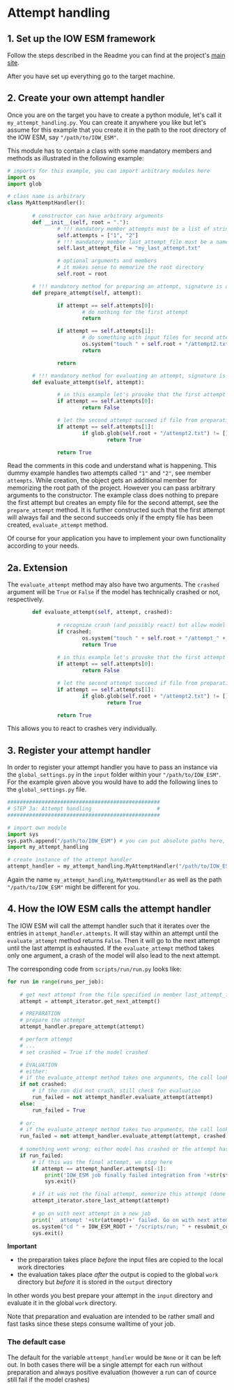 # Attempt handling

## 1. Set up the IOW ESM framework

Follow the steps described in the Readme you can find at the project's [main site](https://git.io-warnemuende.de/iow_esm/main).

After you have set up everything go to the target machine. 



## 2. Create your own attempt handler

Once you are on the target you have to create a python module, let's call it `my_attempt_handling.py`.
You can create it anywhere you like but let's assume for this example that you create it in the path to the root directory of the IOW ESM, say `"/path/to/IOW_ESM"`.

This module has to contain a class with some mandatory members and methods as illustrated in the following example:

``` python
# imports for this example, you can import arbitrary modules here
import os
import glob

# class name is arbitrary
class MyAttemptHandler():
    
        # constructor can have arbitrary arguments
        def __init__(self, root = "."):
                # !!! mandatory member attempts must be a list of strings
                self.attempts = ["1", "2"]
                # !!! mandatory member last_attempt_file must be a name of a file (can be a path, absolute or relative to "/path/to/IOW_ESM/scripts/run") that can be created and read
                self.last_attempt_file = "my_last_attempt.txt"

                # optional arguments and members
                # it makes sense to memorize the root directory
                self.root = root

        # !!! mandatory method for preparing an attempt, signature is obligatory
        def prepare_attempt(self, attempt):

                if attempt == self.attempts[0]:
                        # do nothing for the first attempt
                        return

                if attempt == self.attempts[1]:
                        # do something with input files for second attempt
                        os.system("touch " + self.root + "/attempt2.txt")
                        return

                return

        # !!! mandatory method for evaluating an attempt, signature is obligatory, must return True or False
        def evaluate_attempt(self, attempt):

                # in this example let's provoke that the first attempt fails
                if attempt == self.attempts[0]:
                        return False

                # let the second attempt succeed if file from preparation has been created
                if attempt == self.attempts[1]:
                        if glob.glob(self.root + "/attempt2.txt") != []:
                                return True

                return True
```

Read the comments in this code and understand what is happening.
This dummy example handles two attempts called `"1"` and `"2"`, see member `attempts`.
While creation, the object gets an additional member for memorizing the root path of the project. 
However you can pass arbitrary arguments to the constructor.
The example class does nothing to prepare the first attempt but creates an empty file for the second attempt, see the `prepare_attempt` method.
It is further constructed such that the first attempt will always fail and the second succeeds only if the empty file has been created, `evaluate_attempt` method.

Of course for your application you have to implement your own functionality according to your needs.

## 2a. Extension

The `evaluate_attempt` method may also have two arguments. The `crashed` argument will be `True` or `False` if the model has technically crashed or not, respectively. 

```python
        def evaluate_attempt(self, attempt, crashed):
        
                # recognize crash (and possibly react) but allow model to rerun within the same attempt
                if crashed:
                        os.system("touch " + self.root + "/attempt_" + attempt + "_crashed.txt")
                        return True
                    
                # in this example let's provoke that the first attempt fails
                if attempt == self.attempts[0]:
                        return False

                # let the second attempt succeed if file from preparation has been created
                if attempt == self.attempts[1]:
                        if glob.glob(self.root + "/attempt2.txt") != []:
                                return True

                return True
```

This allows you to react to crashes very individually.

## 3. Register your attempt handler

In order to register your attempt handler you have to pass an instance via the `global_settings.py` in the `input` folder within your `"/path/to/IOW_ESM"`.
For the example given above you would have to add the following lines to the `global_settings.py` file.

``` python
#################################################
# STEP 3a: Attempt handling                     #
#################################################

# import own module 
import sys
sys.path.append("/path/to/IOW_ESM") # you can put absolute paths here, if not this path is interpreted relative to scripts/run 
import my_attempt_handling

# create instance of the attempt handler
attempt_handler = my_attempt_handling.MyAttemptHandler("/path/to/IOW_ESM")                      # if a run fails, you can have new attempts with modified settings

```

Again the name `my_attempt_handling`, `MyAttemptHandler` as well as the path `"/path/to/IOW_ESM"` might be different for you.

## 4. How the IOW ESM calls the attempt handler 

The IOW ESM will call the attempt handler such that it iterates over the entries in `attempt_handler.attempts`. It will stay within an attempt until the  `evaluate_attempt` method returns `False`. Then it will go to the next attempt until the last attempt is exhausted. If the `evaluate_attempt` method takes only one argument, a crash of the model will also lead to the next attempt.

The corresponding code from `scripts/run/run.py` looks like:

``` python
for run in range(runs_per_job):
        
    # get next attempt from the file specified in member last_attempt_file (done by an attempt_iterator object)
    attempt = attempt_iterator.get_next_attempt()

    # PREPARATION
    # prepare the attempt
    attempt_handler.prepare_attempt(attempt)

    # perform attempt
    # ...
    # set crashed = True if the model crashed

    # EVALUATION
    # either:
    # if the evaluate_attempt method takes one arguments, the call looks like
    if not crashed:
        # if the run did not crash, still check for evaluation
        run_failed = not attempt_handler.evaluate_attempt(attempt)
    else:
        run_failed = True
    
    # or:
    # if the evaluate_attempt method takes two arguments, the call looks like
    run_failed = not attempt_handler.evaluate_attempt(attempt, crashed)
    
    # something went wrong: either model has crashed or the attempt has not passed the criterion 
    if run_failed:
        # if this was the final attempt, we stop here
        if attempt == attempt_handler.attempts[-1]:
            print('IOW_ESM job finally failed integration from '+str(start_date)+' to '+str(end_date))
            sys.exit()

        # if it was not the final attempt, memorize this attempt (done by an attempt_iterator object)
        attempt_iterator.store_last_attempt(attempt)
        
        # go on with next attempt in a new job
        print('  attempt '+str(attempt)+' failed. Go on with next attempt.', flush=True)
        os.system("cd " + IOW_ESM_ROOT + "/scripts/run; " + resubmit_command)
        sys.exit()

```

**Important**
* the preparation takes place _before_ the input files are copied to the local work directories
* the evaluation takes place _after_ the output is copied to the global `work` directory but _before_ it is stored in the `output` directory

In other words you best prepare your attempt in the `input` directory and evaluate it in the global `work` directory.

Note that preparation and evaluation are intended to be rather small and fast tasks since these steps consume walltime of your job. 

### The default case

The default for the variable `attempt_handler` would be `None` or it can be left out.
In both cases there will be a single attempt for each run without preparation and always positive evaluation (however a run can of cource  still fail if the model crashes)